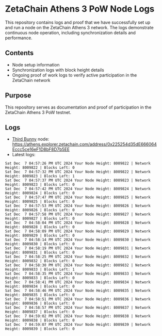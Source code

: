 # ZetaChain Athens 3 PoW Node Logs
This repository contains logs and proof that we have successfully set up and run a node on the ZetaChain Athens 3 network. The logs demonstrate continuous node operation, including synchronization details and performance.

## Contents
- Node setup information
- Synchronization logs with block height details
- Ongoing proof of work logs to verify active participation in the ZetaChain network

## Purpose
This repository serves as documentation and proof of participation in the ZetaChain Athens 3 PoW testnet.

## Logs

- [Third Bunny](https://thirdbunny.xyz/) node: https://athens.explorer.zetachain.com/address/0x225254d35dE666064Eccc5ce16eF1D8bF8D7b5EE
- Latest logs:
```
Sat Dec  7 04:57:26 PM UTC 2024 Your Node Height: 8009822 | Network Height: 8009822 | Blocks Left: 0
Sat Dec  7 04:57:32 PM UTC 2024 Your Node Height: 8009822 | Network Height: 8009823 | Blocks Left: 1
Sat Dec  7 04:57:37 PM UTC 2024 Your Node Height: 8009823 | Network Height: 8009823 | Blocks Left: 0
Sat Dec  7 04:57:42 PM UTC 2024 Your Node Height: 8009824 | Network Height: 8009824 | Blocks Left: 0
Sat Dec  7 04:57:47 PM UTC 2024 Your Node Height: 8009825 | Network Height: 8009825 | Blocks Left: 0
Sat Dec  7 04:57:53 PM UTC 2024 Your Node Height: 8009826 | Network Height: 8009826 | Blocks Left: 0
Sat Dec  7 04:57:58 PM UTC 2024 Your Node Height: 8009827 | Network Height: 8009827 | Blocks Left: 0
Sat Dec  7 04:58:04 PM UTC 2024 Your Node Height: 8009828 | Network Height: 8009828 | Blocks Left: 0
Sat Dec  7 04:58:09 PM UTC 2024 Your Node Height: 8009829 | Network Height: 8009829 | Blocks Left: 0
Sat Dec  7 04:58:14 PM UTC 2024 Your Node Height: 8009830 | Network Height: 8009830 | Blocks Left: 0
Sat Dec  7 04:58:19 PM UTC 2024 Your Node Height: 8009831 | Network Height: 8009831 | Blocks Left: 0
Sat Dec  7 04:58:25 PM UTC 2024 Your Node Height: 8009832 | Network Height: 8009832 | Blocks Left: 0
Sat Dec  7 04:58:30 PM UTC 2024 Your Node Height: 8009832 | Network Height: 8009833 | Blocks Left: 1
Sat Dec  7 04:58:35 PM UTC 2024 Your Node Height: 8009833 | Network Height: 8009833 | Blocks Left: 0
Sat Dec  7 04:58:41 PM UTC 2024 Your Node Height: 8009834 | Network Height: 8009834 | Blocks Left: 0
Sat Dec  7 04:58:46 PM UTC 2024 Your Node Height: 8009835 | Network Height: 8009835 | Blocks Left: 0
Sat Dec  7 04:58:51 PM UTC 2024 Your Node Height: 8009836 | Network Height: 8009836 | Blocks Left: 0
Sat Dec  7 04:58:57 PM UTC 2024 Your Node Height: 8009837 | Network Height: 8009837 | Blocks Left: 0
Sat Dec  7 04:59:02 PM UTC 2024 Your Node Height: 8009838 | Network Height: 8009838 | Blocks Left: 0
Sat Dec  7 04:59:07 PM UTC 2024 Your Node Height: 8009839 | Network Height: 8009839 | Blocks Left: 0
```
